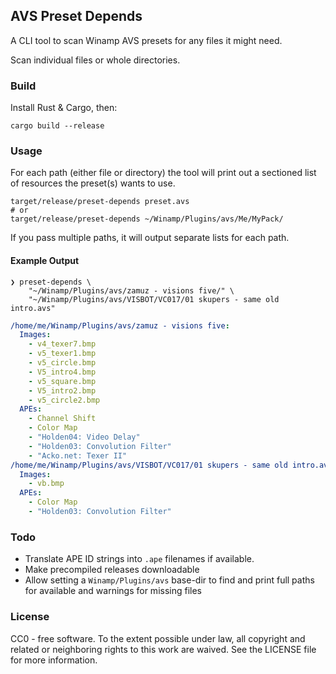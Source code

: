 ## AVS Preset Depends

A CLI tool to scan Winamp AVS presets for any files it might need.

Scan individual files or whole directories.

### Build

Install Rust & Cargo, then:

```shell
cargo build --release
```

### Usage

For each path (either file or directory) the tool will print out a sectioned list of
resources the preset(s) wants to use.

```shell
target/release/preset-depends preset.avs
# or
target/release/preset-depends ~/Winamp/Plugins/avs/Me/MyPack/
```

If you pass multiple paths, it will output separate lists for each path.

#### Example Output

```shell
❯ preset-depends \
    "~/Winamp/Plugins/avs/zamuz - visions five/" \
    "~/Winamp/Plugins/avs/VISBOT/VC017/01 skupers - same old intro.avs"
```
```yaml
/home/me/Winamp/Plugins/avs/zamuz - visions five:
  Images:
    - v4_texer7.bmp
    - v5_texer1.bmp
    - v5_circle.bmp
    - V5_intro4.bmp
    - v5_square.bmp
    - V5_intro2.bmp
    - v5_circle2.bmp
  APEs:
    - Channel Shift
    - Color Map
    - "Holden04: Video Delay"
    - "Holden03: Convolution Filter"
    - "Acko.net: Texer II"
/home/me/Winamp/Plugins/avs/VISBOT/VC017/01 skupers - same old intro.avs:
  Images:
    - vb.bmp
  APEs:
    - Color Map
    - "Holden03: Convolution Filter"
```

### Todo

- Translate APE ID strings into `.ape` filenames if available.
- Make precompiled releases downloadable
- Allow setting a `Winamp/Plugins/avs` base-dir to find and print full paths for available and warnings for missing files

### License

CC0 - free software.
To the extent possible under law, all copyright and related or neighboring
rights to this work are waived. See the LICENSE file for more information.

